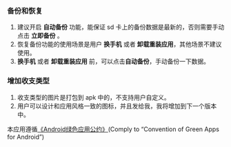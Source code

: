 ### 备份和恢复

1. 建议开启 <b>自动备份</b> 功能，能保证 sd 卡上的备份数据是最新的，否则需要手动点击 <b>立即备份</b> 。
2. 恢复备份功能的使用场景是用户 <b>换手机</b> 或者 <b>卸载重装应用</b>，其他场景不建议使用。
3. <b>换手机</b> 或者 <b>卸载重装应用</b> 前，可以点击<b>自动备份</b>，手动备份一下数据。

### 增加收支类型

1. 收支类型的图片是打包到 apk 中的，不支持用户自定义。
2. 用户可以设计和应用风格一致的图标，并且发给我，我将增加到下一个版本中。

本应用遵循[《Android绿色应用公约》](https://green-android.org/)(Comply to “Convention of Green Apps for Android”)
